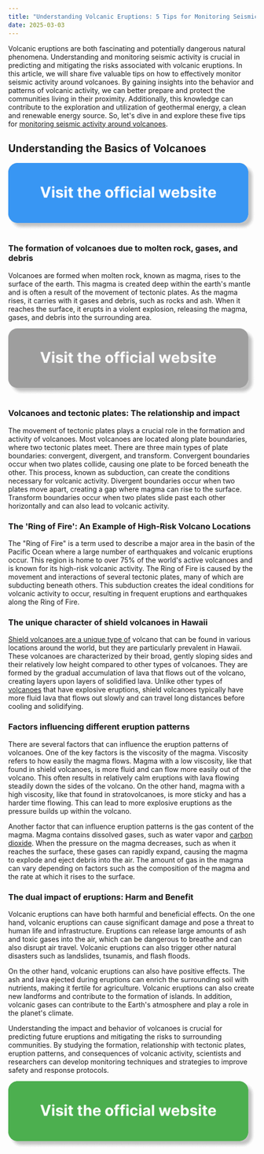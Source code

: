 ```yaml
---
title: "Understanding Volcanic Eruptions: 5 Tips for Monitoring Seismic Activity"
date: 2025-03-03
---
```


Volcanic eruptions are both fascinating and potentially dangerous natural phenomena. Understanding and monitoring seismic activity is crucial in predicting and mitigating the risks associated with volcanic eruptions. In this article, we will share five valuable tips on how to effectively monitor seismic activity around volcanoes. By gaining insights into the behavior and patterns of volcanic activity, we can better prepare and protect the communities living in their proximity. Additionally, this knowledge can contribute to the exploration and utilization of geothermal energy, a clean and renewable energy source. So, let's dive in and explore these five tips for [monitoring seismic activity around volcanoes](https://magmamatters.com/the-art-and-science-of-volcano-monitoring/ "The Art and Science of Volcano Monitoring").

## Understanding the Basics of Volcanoes

[![Find your new Understanding Volcanic Eruptions: 5 Tips for Monitoring Seismic Activity on this page.](images/visit-official-website-blue-13.png "Find your new Understanding Volcanic Eruptions: 5 Tips for Monitoring Seismic Activity on this page.")](https://www.hawaiitours.com/?ref=poolboy17 "Find your new Understanding Volcanic Eruptions: 5 Tips for Monitoring Seismic Activity on this page.")

### The formation of volcanoes due to molten rock, gases, and debris

Volcanoes are formed when molten rock, known as magma, rises to the surface of the earth. This magma is created deep within the earth's mantle and is often a result of the movement of tectonic plates. As the magma rises, it carries with it gases and debris, such as rocks and ash. When it reaches the surface, it erupts in a violent explosion, releasing the magma, gases, and debris into the surrounding area.

[![Discover more about the Understanding Volcanic Eruptions: 5 Tips for Monitoring Seismic Activity.](images/visit-official-website-grey-46.png "Discover more about the Understanding Volcanic Eruptions: 5 Tips for Monitoring Seismic Activity.")](https://www.hawaiitours.com/?ref=poolboy17 "Discover more about the Understanding Volcanic Eruptions: 5 Tips for Monitoring Seismic Activity.")

### Volcanoes and tectonic plates: The relationship and impact

The movement of tectonic plates plays a crucial role in the formation and activity of volcanoes. Most volcanoes are located along plate boundaries, where two tectonic plates meet. There are three main types of plate boundaries: convergent, divergent, and transform. Convergent boundaries occur when two plates collide, causing one plate to be forced beneath the other. This process, known as subduction, can create the conditions necessary for volcanic activity. Divergent boundaries occur when two plates move apart, creating a gap where magma can rise to the surface. Transform boundaries occur when two plates slide past each other horizontally and can also lead to volcanic activity.

### The 'Ring of Fire': An Example of High-Risk Volcano Locations

The "Ring of Fire" is a term used to describe a major area in the basin of the Pacific Ocean where a large number of earthquakes and volcanic eruptions occur. This region is home to over 75% of the world's active volcanoes and is known for its high-risk volcanic activity. The Ring of Fire is caused by the movement and interactions of several tectonic plates, many of which are subducting beneath others. This subduction creates the ideal conditions for volcanic activity to occur, resulting in frequent eruptions and earthquakes along the Ring of Fire.

### The unique character of shield volcanoes in Hawaii

[Shield volcanoes are a unique type of](https://magmamatters.com/understanding-volcanic-formation-a-comprehensive-guide/ "Understanding Volcanic Formation: A Comprehensive Guide") volcano that can be found in various locations around the world, but they are particularly prevalent in Hawaii. These volcanoes are characterized by their broad, gently sloping sides and their relatively low height compared to other types of volcanoes. They are formed by the gradual accumulation of lava that flows out of the volcano, creating layers upon layers of solidified lava. Unlike other types of [volcanoes](https://magmamatters.com/the-environmental-impact-of-volcanic-eruptions-2/ "The Environmental Impact of Volcanic Eruptions") that have explosive eruptions, shield volcanoes typically have more fluid lava that flows out slowly and can travel long distances before cooling and solidifying.

### Factors influencing different eruption patterns

There are several factors that can influence the eruption patterns of volcanoes. One of the key factors is the viscosity of the magma. Viscosity refers to how easily the magma flows. Magma with a low viscosity, like that found in shield volcanoes, is more fluid and can flow more easily out of the volcano. This often results in relatively calm eruptions with lava flowing steadily down the sides of the volcano. On the other hand, magma with a high viscosity, like that found in stratovolcanoes, is more sticky and has a harder time flowing. This can lead to more explosive eruptions as the pressure builds up within the volcano.

Another factor that can influence eruption patterns is the gas content of the magma. Magma contains dissolved gases, such as water vapor and [carbon dioxide](https://magmamatters.com/geothermal-energy-and-its-volcanic-origins/ "Geothermal Energy and Its Volcanic Origins"). When the pressure on the magma decreases, such as when it reaches the surface, these gases can rapidly expand, causing the magma to explode and eject debris into the air. The amount of gas in the magma can vary depending on factors such as the composition of the magma and the rate at which it rises to the surface.

### The dual impact of eruptions: Harm and Benefit

Volcanic eruptions can have both harmful and beneficial effects. On the one hand, volcanic eruptions can cause significant damage and pose a threat to human life and infrastructure. Eruptions can release large amounts of ash and toxic gases into the air, which can be dangerous to breathe and can also disrupt air travel. Volcanic eruptions can also trigger other natural disasters such as landslides, tsunamis, and flash floods.

On the other hand, volcanic eruptions can also have positive effects. The ash and lava ejected during eruptions can enrich the surrounding soil with nutrients, making it fertile for agriculture. Volcanic eruptions can also create new landforms and contribute to the formation of islands. In addition, volcanic gases can contribute to the Earth's atmosphere and play a role in the planet's climate.

Understanding the impact and behavior of volcanoes is crucial for predicting future eruptions and mitigating the risks to surrounding communities. By studying the formation, relationship with tectonic plates, eruption patterns, and consequences of volcanic activity, scientists and researchers can develop monitoring techniques and strategies to improve safety and response protocols.

[![Get your own Understanding Volcanic Eruptions: 5 Tips for Monitoring Seismic Activity today.](images/visit-official-website-green-18.png "Get your own Understanding Volcanic Eruptions: 5 Tips for Monitoring Seismic Activity today.")](https://www.hawaiitours.com/?ref=poolboy17 "Get your own Understanding Volcanic Eruptions: 5 Tips for Monitoring Seismic Activity today.")
